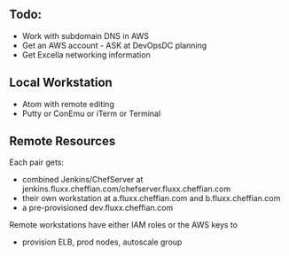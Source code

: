 ## Todo:
- Work with subdomain DNS in AWS
- Get an AWS account - ASK at DevOpsDC planning
- Get Excella networking information


## Local Workstation

- Atom with remote editing
- Putty or ConEmu or iTerm or Terminal

## Remote Resources

Each pair gets:
- combined Jenkins/ChefServer at jenkins.fluxx.cheffian.com/chefserver.fluxx.cheffian.com
- their own workstation at a.fluxx.cheffian.com and b.fluxx.cheffian.com
- a pre-provisioned dev.fluxx.cheffian.com

Remote workstations have either IAM roles or the AWS keys to
- provision ELB, prod nodes, autoscale group

